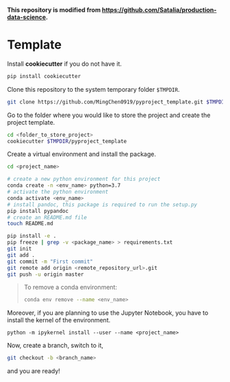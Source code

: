 **This repository is modified from https://github.com/Satalia/production-data-science.**

# Template

Install **cookiecutter** if you do not have it.

```bash
pip install cookiecutter
```

Clone this repository to the system temporary folder `$TMPDIR`.

```bash
git clone https://github.com/MingChen0919/pyproject_template.git $TMPDIR/pyproject_template
```


Go to the folder where you would like to store the project and create the project template.

```bash
cd <folder_to_store_project>
cookiecutter $TMPDIR/pyproject_template
```

Create a virtual environment and install the package.

```bash
cd <project_name>

# create a new python environment for this project
conda create -n <env_name> python=3.7
# activate the python environment
conda activate <env_name>
# install pandoc, this package is required to run the setup.py
pip install pypandoc
# create an README.md file
touch README.md

pip install -e .
pip freeze | grep -v <package_name> > requirements.txt
git init
git add .
git commit -m "First commit"
git remote add origin <remote_repository_url>.git
git push -u origin master
```


> To remove a conda environment:
> ```bash
> conda env remove --name <env_name>
> ```


Moreover, if you are planning to use the Jupyter Notebook, you have to install the kernel of the environment.

``
python -m ipykernel install --user --name <project_name>
``

Now, create a branch, switch to it,

```bash
git checkout -b <branch_name>
```

and you are ready! 
